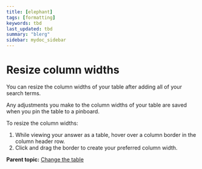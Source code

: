 ```yaml
---
title: [elephant]
tags: [formatting]
keywords: tbd
last_updated: tbd
summary: "blerg"
sidebar: mydoc_sidebar
---
```

# Resize column widths

You can resize the column widths of your table after adding all of your search terms.

Any adjustments you make to the column widths of your table are saved when you pin the table to a pinboard.

To resize the column widths:

1.   While viewing your answer as a table, hover over a column border in the column header row. 
2.   Click and drag the border to create your preferred column width. 

**Parent topic:** [Change the table](../../../pages/end_user_guide/end_user_search/change_the_table.html)


